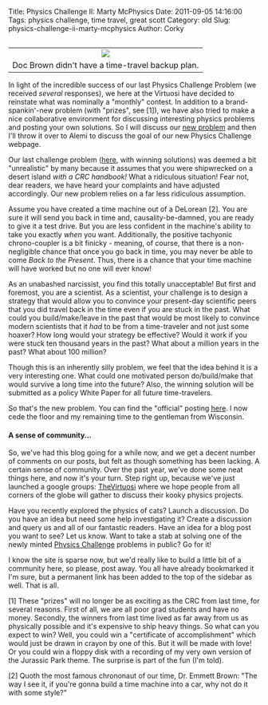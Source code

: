 Title: Physics Challenge II:  Marty McPhysics
Date: 2011-09-05 14:16:00
Tags: physics challenge, time travel, great scott
Category: old
Slug: physics-challenge-ii-marty-mcphysics
Author: Corky

<table cellpadding="0" cellspacing="0" class="tr-caption-container" style="float: left; margin-right: 1em; text-align: left;"><tbody>
 <tr><td style="text-align: center;"><a href="http://1.bp.blogspot.com/-cuT_VPl_Yd8/TmQbG_7B5DI/AAAAAAAAAOs/DA9sTNI-nGk/s1600/greatscott.jpg" imageanchor="1" style="clear: left; margin-bottom: 1em; margin-left: auto; margin-right: auto;"><img border="0" src="http://1.bp.blogspot.com/-cuT_VPl_Yd8/TmQbG_7B5DI/AAAAAAAAAOs/DA9sTNI-nGk/s1600/greatscott.jpg" /></a></td></tr>
 <tr><td class="tr-caption" style="text-align: center;">Doc Brown didn't have a time-travel backup plan.</td></tr>
 </tbody></table>In light of the incredible success of our last Physics Challenge Problem (we received <i>several</i> responses), we here at the Virtuosi have decided to reinstate what was nominally a "monthly" contest.  In addition to a brand-spankin'-new problem (with "prizes", see [1]), we have also tried to make a nice collaborative environment for discussing interesting physics problems and posting your own solutions.  So I will discuss our <a href="http://pages.physics.cornell.edu/~aalemi/challenge/timemachine.php">new problem</a> and then I'll throw it over to Alemi to discuss the goal of our new Physics Challenge webpage.

<a name='more'></a>
Our last challenge problem (<a href="http://pages.physics.cornell.edu/~aalemi/challenge/archive.php">here</a>, with winning solutions) was deemed a bit "unrealistic" by many because it assumes that you were shipwrecked on a desert island <i>with a CRC handbook!</i>  What a ridiculous situation!  Fear not, dear readers, we have heard your complaints and have adjusted accordingly.  Our new problem relies on a far less ridiculous assumption.

Assume you have created a time machine out of a DeLorean [2].  You are sure it will send you back in time and, causality-be-damned, you are ready to give it a test drive.  But you are less confident in the machine's ability to take you exactly <i>when</i> you want.  Additionally, the positive tachyonic chrono-coupler is a bit finicky - meaning, of course, that there is a non-negligible chance that once you go back in time, you may never be able to come <i>Back to the Present</i>.  Thus, there is a chance that your time machine will have worked but no one will ever know!  

As an unabashed narcissist, you find this totally unacceptable!  But first and foremost, you are a scientist.  As a scientist, your challenge is to design a strategy that would allow you to convince your present-day scientific peers that you did travel back in the time even if you are stuck in the past.  What could you build/make/leave in the past that would be most likely to convince modern scientists that it <i>had</i> to be from a time-traveler and not just some hoaxer?  How long would your strategy be effective?  Would it work if you were stuck ten thousand years in the past?  What about a million years in the past?  What about 100 million?  

Though this is an inherently silly problem, we feel that the idea behind it is a very interesting one.  What could one motivated person do/build/make that would survive a long time into the future?  Also, the winning solution will be submitted as a policy White Paper for all future time-travelers. 

So that's the new problem.  You can find the "official" posting <a href="http://pages.physics.cornell.edu/~aalemi/challenge/timemachine.php">here</a>.  I now cede the floor and my remaining time to the gentleman from Wisconsin.     

<h4>A sense of community...</h4>
So, we've had this blog going for a while now, and we get a decent number of comments on our posts, but felt as though something has been lacking.  A certain sense of community.   Over the past year, we've done some neat things here, and now it's your turn.  Step right up, because we've just launched a google groups: <a href="https://groups.google.com/forum/#!forum/thevirtuosi">TheVirtuosi</a> where we hope people from all corners of the globe will gather to discuss their kooky physics projects. 

Have you recently explored the physics of cats?  Launch a discussion.  Do you have an idea but need some help investigating it?  Create a discussion and query us and all of our fantastic readers.  Have an idea for a blog post you want to see?  Let us know.  Want to take a stab at solving one of the newly minted <a href="http://bit.ly/physicschallenge">Physics Challenge</a> problems in public?  Go for it!

I know the site is sparse now, but we'd really like to build a little bit of a community here, so please, post away.  You all have already bookmarked it I'm sure, but a permanent link has been added to the top of the sidebar as well. That is all. 


[1] These "prizes" will no longer be as exciting as the CRC from last time, for several reasons.  First of all, we are all poor grad students and have no money.  Secondly, the winners from last time lived as far away from us as physically possible and it's expensive to ship heavy things.  So what can you expect to win?  Well, you could win a "certificate of accomplishment" which would just be drawn in crayon by one of this.  But it will be made with love!  Or you could win a floppy disk with a recording of my very own version of the Jurassic Park theme. The surprise is part of the fun (I'm told).

[2] Quoth the most famous chrononaut of our time, Dr. Emmett Brown: "The way I see it, if you're gonna build a time machine into a car, why not do it with some style?"
